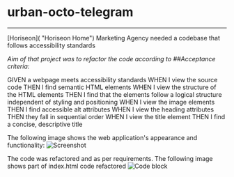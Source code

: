 # urban-octo-telegram
***
[Horiseon]( "Horiseon Home") 
Marketing Agency needed a codebase that follows accessibility standards

_Aim of that project was to refactor the code according to ##Acceptance criteria:_

GIVEN a webpage meets accessibility standards
WHEN I view the source code
THEN I find semantic HTML elements
WHEN I view the structure of the HTML elements
THEN I find that the elements follow a logical structure independent of styling and positioning
WHEN I view the image elements
THEN I find accessible alt attributes
WHEN I view the heading attributes
THEN they fall in sequential order
WHEN I view the title element
THEN I find a concise, descriptive title

The following image shows the web application's appearance and functionality:
![Screenshot](https://drive.google.com/file/d/1ruUeJpgQwblYQNAdD5cmlrzNv0fwUrJ7/view?usp=sharing)

The code was refactored and as per requirements.
The following image shows part of index.html code refactored
![Code block](https://drive.google.com/file/d/1Lg1o08meg_rQOgDzWhoasP6B5hC462-E/view?usp=sharing)

